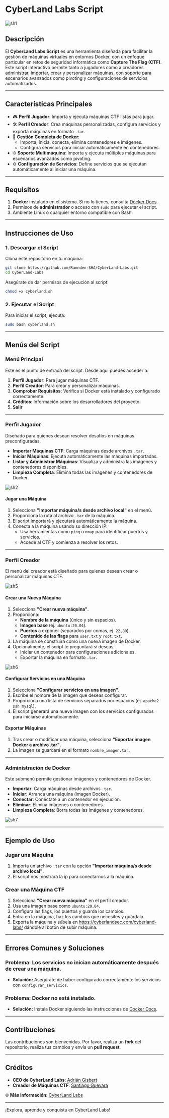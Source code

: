 
# **CyberLand Labs Script**

![sh1](https://github.com/user-attachments/assets/96d9b5d2-fcb9-4e7f-8d33-4b11f84962d7)

## **Descripción**
El **CyberLand Labs Script** es una herramienta diseñada para facilitar la gestión de máquinas virtuales en entornos Docker, con un enfoque particular en retos de seguridad informática como **Capture The Flag (CTF)**. Este script interactivo permite tanto a jugadores como a creadores administrar, importar, crear y personalizar máquinas, con soporte para escenarios avanzados como pivoting y configuraciones de servicios automatizados.

---


## **Características Principales**
- 🎮 **Perfil Jugador**: Importa y ejecuta máquinas CTF listas para jugar.
- 🛠️ **Perfil Creador**: Crea máquinas personalizadas, configura servicios y exporta máquinas en formato `.tar`.
- 📂 **Gestión Completa de Docker**: 
  - Importa, inicia, conecta, elimina contenedores e imágenes.
  - Configura servicios para iniciar automáticamente en contenedores.
- 🌐 **Soporte Multimáquina**: Importa y ejecuta múltiples máquinas para escenarios avanzados como pivoting.
- ⚙️ **Configuración de Servicios**: Define servicios que se ejecutan automáticamente al iniciar una máquina.

---

## **Requisitos**
1. **Docker** instalado en el sistema. Si no lo tienes, consulta [Docker Docs](https://docs.docker.com/get-docker/).
2. Permisos de **administrador** o acceso con `sudo` para ejecutar el script.
3. Ambiente Linux o cualquier entorno compatible con Bash.

---

## **Instrucciones de Uso**

### **1. Descargar el Script**
Clona este repositorio en tu máquina:
```bash
git clone https://github.com/Rannden-SHA/CyberLand-Labs.git
cd CyberLand-Labs
```

Asegúrate de dar permisos de ejecución al script:
```bash
chmod +x cyberland.sh
```

### **2. Ejecutar el Script**
Para iniciar el script, ejecuta:
```bash
sudo bash cyberland.sh
```

---

## **Menús del Script**

### **Menú Principal**
Este es el punto de entrada del script. Desde aquí puedes acceder a:
1. **Perfil Jugador**: Para jugar máquinas CTF.
2. **Perfil Creador**: Para crear y personalizar máquinas.
3. **Comprobar Requisitos**: Verifica si Docker está instalado y configurado correctamente.
4. **Créditos**: Información sobre los desarrolladores del proyecto.
5. **Salir**

---

### **Perfil Jugador**
Diseñado para quienes desean resolver desafíos en máquinas preconfiguradas.
- **Importar Máquinas CTF**: Carga máquinas desde archivos `.tar`.
- **Iniciar Máquinas**: Ejecuta automáticamente las máquinas importadas.
- **Listar y Administrar Máquinas**: Visualiza y administra las imágenes y contenedores disponibles.
- **Limpieza Completa**: Elimina todas las imágenes y contenedores de Docker.

![sh2](https://github.com/user-attachments/assets/abbc6e36-bc10-44d4-bca6-657b774e77f4)


#### **Jugar una Máquina**
1. Selecciona **"Importar máquina/s desde archivo local"** en el menú.
2. Proporciona la ruta al archivo `.tar` de la máquina.
3. El script importará y ejecutará automáticamente la máquina.
4. Conecta a la máquina usando su dirección IP:
   - Usa herramientas como `ping` o `nmap` para identificar puertos y servicios.
   - Accede al CTF y comienza a resolver los retos.

---

### **Perfil Creador**
El menú del creador está diseñado para quienes desean crear o personalizar máquinas CTF.

![sh5](https://github.com/user-attachments/assets/c92b21ab-46af-46e6-b958-60db9636c0fb)


#### **Crear una Nueva Máquina**
1. Selecciona **"Crear nueva máquina"**.
2. Proporciona:
   - **Nombre de la máquina** (único y sin espacios).
   - **Imagen base** (ej. `ubuntu:20.04`).
   - **Puertos** a exponer (separados por comas, ej. `22,80`).
   - **Contenido de las flags** para `user.txt` y `root.txt`.
3. La máquina se construirá como una nueva imagen de Docker.
4. Opcionalmente, el script te preguntará si deseas:
   - Iniciar un contenedor para configuraciones adicionales.
   - Exportar la máquina en formato `.tar`.

![sh6](https://github.com/user-attachments/assets/7a96d69a-1c8b-4640-a123-a96baa2aaa9f)


#### **Configurar Servicios en una Máquina**
1. Selecciona **"Configurar servicios en una imagen"**.
2. Escribe el nombre de la imagen que deseas configurar.
3. Proporciona una lista de servicios separados por espacios (ej. `apache2 ssh mysql`).
4. El script generará una nueva imagen con los servicios configurados para iniciarse automáticamente.

#### **Exportar Máquinas**
1. Tras crear o modificar una máquina, selecciona **"Exportar imagen Docker a archivo .tar"**.
2. La imagen se guardará en el formato `nombre_imagen.tar`.

---

### **Administración de Docker**
Este submenú permite gestionar imágenes y contenedores de Docker.
- **Importar**: Carga máquinas desde archivos `.tar`.
- **Iniciar**: Arranca una máquina (imagen Docker).
- **Conectar**: Conéctate a un contenedor en ejecución.
- **Eliminar**: Elimina imágenes o contenedores.
- **Limpieza Completa**: Borra todas las imágenes y contenedores.

![sh7](https://github.com/user-attachments/assets/841f1cbd-a491-4e22-ba66-62dc30d4b6b8)


---

## **Ejemplo de Uso**

### **Jugar una Máquina**
1. Importa un archivo `.tar` con la opción **"Importar máquina/s desde archivo local"**.
2. El script nos mostrará la ip para conectarnos a la máquina.

### **Crear una Máquina CTF**
1. Selecciona **"Crear nueva máquina"** en el perfil creador.
2. Usa una imagen base como `ubuntu:20.04`.
3. Configura las flags, los puertos y guarda los cambios.
4. Entra en la máquina, haz los cambios que necesites y guárdala.
5. Exporta la máquina y súbela en https://cyberlandsec.com/cyberland-labs/ dándole al botón de subir máquina.

---

## **Errores Comunes y Soluciones**

### **Problema:** Los servicios no inician automáticamente después de crear una máquina.
- **Solución:** Asegúrate de haber configurado correctamente los servicios con `configurar_servicios`.

### **Problema:** Docker no está instalado.
- **Solución:** Instala Docker siguiendo las instrucciones de [Docker Docs](https://docs.docker.com/get-docker/).

---

## **Contribuciones**
Las contribuciones son bienvenidas. Por favor, realiza un **fork** del repositorio, realiza tus cambios y envía un **pull request**.

---

## **Créditos**
- **CEO de CyberLand Labs**: [Adrián Gisbert](https://www.linkedin.com/in/sr-gisbert/)
- **Creador de Máquinas CTF**: [Santiago Guevara](https://www.linkedin.com/in/santiagoguevara-/)

🌐 **Más Información**: [CyberLand Labs](https://cyberlandsec.com)

---

¡Explora, aprende y conquista en CyberLand Labs!
